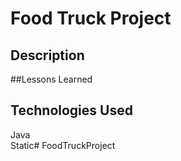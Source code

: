 # Food Truck Project

## Description

##Lessons Learned

## Technologies Used
Java <br>
Static# FoodTruckProject
